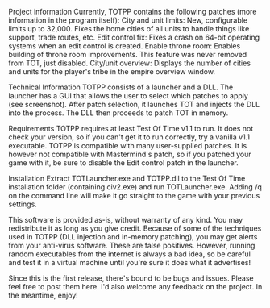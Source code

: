 Project information
Currently, TOTPP contains the following patches (more information in the program itself):
City and unit limits: New, configurable limits up to 32,000. Fixes the home cities of all units to handle things like support, trade routes, etc.
Edit control fix: Fixes a crash on 64-bit operating systems when an edit control is created.
Enable throne room: Enables building of throne room improvements. This feature was never removed from TOT, just disabled.
City/unit overview: Displays the number of cities and units for the player's tribe in the empire overview window.

Technical Information
TOTPP consists of a launcher and a DLL. The launcher has a GUI that allows the user to select which patches to apply (see screenshot). After patch selection, it launches TOT and injects the DLL into the process. The DLL then proceeds to patch TOT in memory.

Requirements
TOTPP requires at least Test Of Time v1.1 to run. It does not check your version, so if you can't get it to run correctly, try a vanilla v1.1 executable. TOTPP is compatible with many user-supplied patches. It is however not compatible with Mastermind's patch, so if you patched your game with it, be sure to disable the Edit control patch in the launcher.

Installation
Extract TOTLauncher.exe and TOTPP.dll to the Test Of Time installation folder (containing civ2.exe) and run TOTLauncher.exe. Adding /q on the command line will make it go straight to the game with your previous settings.

This software is provided as-is, without warranty of any kind. You may redistribute it as long as you give credit. Because of some of the techniques used in TOTPP (DLL injection and in-memory patching), you may get alerts from your anti-virus software. These are false positives. However, running random executables from the internet is always a bad idea, so be careful and test it in a virtual machine until you're sure it does what it advertises!

Since this is the first release, there's bound to be bugs and issues. Please feel free to post them here. I'd also welcome any feedback on the project. In the meantime, enjoy!